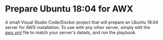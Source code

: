 # Prepare Ubuntu 18:04 for AWX

A small Visual Studio Code/Docker project that will prepare an Ubuntu 18.04 server for AWX installation.  To use with any other server, simply edit the [awx.yml](ansible/inventory/host_vars/awx.yml) file to match your server's details, and run the playbook.
